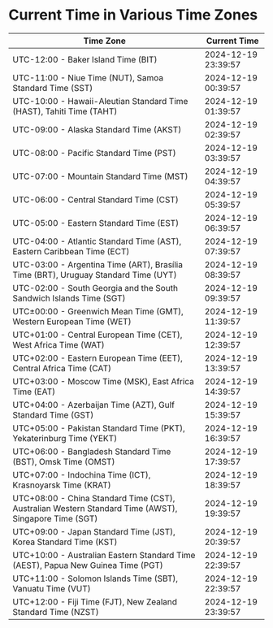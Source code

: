 # Current Time in Various Time Zones

| Time Zone | Current Time |
|-----------|--------------|
| UTC-12:00 - Baker Island Time (BIT) | 2024-12-19 23:39:57 |
| UTC-11:00 - Niue Time (NUT), Samoa Standard Time (SST) | 2024-12-19 00:39:57 |
| UTC-10:00 - Hawaii-Aleutian Standard Time (HAST), Tahiti Time (TAHT) | 2024-12-19 01:39:57 |
| UTC-09:00 - Alaska Standard Time (AKST) | 2024-12-19 02:39:57 |
| UTC-08:00 - Pacific Standard Time (PST) | 2024-12-19 03:39:57 |
| UTC-07:00 - Mountain Standard Time (MST) | 2024-12-19 04:39:57 |
| UTC-06:00 - Central Standard Time (CST) | 2024-12-19 05:39:57 |
| UTC-05:00 - Eastern Standard Time (EST) | 2024-12-19 06:39:57 |
| UTC-04:00 - Atlantic Standard Time (AST), Eastern Caribbean Time (ECT) | 2024-12-19 07:39:57 |
| UTC-03:00 - Argentina Time (ART), Brasília Time (BRT), Uruguay Standard Time (UYT) | 2024-12-19 08:39:57 |
| UTC-02:00 - South Georgia and the South Sandwich Islands Time (SGT) | 2024-12-19 09:39:57 |
| UTC±00:00 - Greenwich Mean Time (GMT), Western European Time (WET) | 2024-12-19 11:39:57 |
| UTC+01:00 - Central European Time (CET), West Africa Time (WAT) | 2024-12-19 12:39:57 |
| UTC+02:00 - Eastern European Time (EET), Central Africa Time (CAT) | 2024-12-19 13:39:57 |
| UTC+03:00 - Moscow Time (MSK), East Africa Time (EAT) | 2024-12-19 14:39:57 |
| UTC+04:00 - Azerbaijan Time (AZT), Gulf Standard Time (GST) | 2024-12-19 15:39:57 |
| UTC+05:00 - Pakistan Standard Time (PKT), Yekaterinburg Time (YEKT) | 2024-12-19 16:39:57 |
| UTC+06:00 - Bangladesh Standard Time (BST), Omsk Time (OMST) | 2024-12-19 17:39:57 |
| UTC+07:00 - Indochina Time (ICT), Krasnoyarsk Time (KRAT) | 2024-12-19 18:39:57 |
| UTC+08:00 - China Standard Time (CST), Australian Western Standard Time (AWST), Singapore Time (SGT) | 2024-12-19 19:39:57 |
| UTC+09:00 - Japan Standard Time (JST), Korea Standard Time (KST) | 2024-12-19 20:39:57 |
| UTC+10:00 - Australian Eastern Standard Time (AEST), Papua New Guinea Time (PGT) | 2024-12-19 22:39:57 |
| UTC+11:00 - Solomon Islands Time (SBT), Vanuatu Time (VUT) | 2024-12-19 22:39:57 |
| UTC+12:00 - Fiji Time (FJT), New Zealand Standard Time (NZST) | 2024-12-19 23:39:57 |

